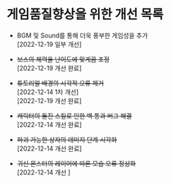 # 게임품질향상을 위한 개선 목록

- BGM 및 Sound를 통해 더욱 풍부한 게임성을 추가  
[2022-12-19 일부 개선]

- ~~보스의 체력을 난이도에 맞게끔 조정~~  
[2022-12-19 개선 완료]

- ~~튜토리얼 배경의 시각적 오류 제거~~  
[2022-12-14 1차 개선]  
[2022-12-19 개선 완료]

- ~~캐릭터의 돌진 스킬로 인한 벽 통과 버그 해결~~  
[2022-12-14 개선 완료]

- ~~파괴 가능한 상자의 데미지 단계 시각화~~  
[2022-12-14 개선 완료]

- ~~귀신 몬스터의 레이어에 따른 모습 오류 정상화~~  
[2022-12-14 개선 ]
